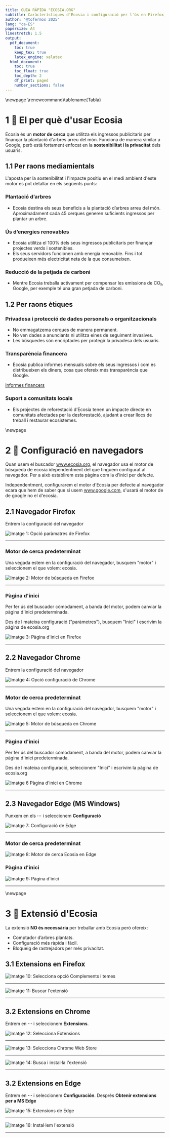 ```yaml
---
title: GUIA RÀPIDA "ECOSIA.ORG"
subtitle: Caràcterístiques d'Ecosia i configuració per l'ús en Firefox, Chrome i Edge
author: "@tofermos 2025"
lang: "ca-ES"
papersize: A4
linestretch: 1.5
output:
  pdf_document:
    toc: true
    keep_tex: true
    latex_engine: xelatex
  html_document:
    toc: true
    toc_float: true
    toc_depth: 2
    df_print: paged
    number_sections: false
---
```


\newpage
\renewcommand\tablename{Tabla}


# 1 🌱 El per què d'usar Ecosia

Ecosia és un **motor de cerca** que utilitza els ingressos publicitaris per finançar la plantació d'arbres arreu del món. Funciona de manera similar a Google, però està fortament enfocat en la **sostenibilitat i la privacitat** dels usuaris.

## 1.1 Per raons mediamientals

L'aposta per la sostenibilitat i l'impacte positiu en el medi ambient d'este motor es pot detallar en els següents punts:

### Plantació d’arbres

- Ecosia destina els seus beneficis a la plantació d’arbres arreu del món. Aproximadament cada 45 cerques generen suficients ingressos per plantar un arbre.

### Ús d’energies renovables

-   Ecosia utilitza el 100% dels seus ingressos publicitaris per finançar projectes verds i sostenibles.
-   Els seus servidors funcionen amb energia renovable. Fins i tot produeixen més electricitat neta de la que consumeixen.


### Reducció de la petjada de carboni

-   Mentre Ecosia treballa activament per compensar les emissions de CO₂, Google, per exemple té una gran petjada de carboni.

## 1.2 Per raons ètiques

### Privadesa i protecció de dades personals o organitzacionals

-   No emmagatzema cerques de manera permanent.
-   No ven dades a anunciants ni utilitza eines de seguiment invasives.
-   Les búsquedes són encriptades per protegir la privadesa dels usuaris.

### Transparència financera

-   Ecosia publica informes mensuals sobre els seus ingressos i com es distribueixen els diners, cosa que ofereix més transparència que Google.

[Informes financers](https://ecosia.helpscoutdocs.com/article/402-reports-transparency)

### Suport a comunitats locals

-   Els projectes de reforestació d’Ecosia tenen un impacte directe en comunitats afectades per la desforestació, ajudant a crear llocs de treball i restaurar ecosistemes.


\newpage

# 2 🔧  Configuració en navegadors

Quan usem el buscador www.ecosia.org, el navegador usa el motor de búsqueda de ecosia idependentment del que tinguem configurat al navegador. Per a això establirem esta pàgina com la d'inici per defecte. 

Independentment, configurarem el motor d'Ecosia per defecte al navegador ecara que hem de saber que si usem www.google.com, s'usará el motor de de google no el d'ecosia.


## 2.1 Navegador Firefox

Entrem la configuració del navegador


![*Imatge 1: Opció paràmatres de Firefox*](png/1-Firefox-Parametres.png)

---

### Motor de cerca predeterminat

Una vegada estem en la configuració del navegador, busquem "motor" i seleccionem el que volem: ecosia.


![*Imatge 2: Motor de búsqueda en Firefox*](png/2-Firefox-Motor.png)

---

### Pàgina d'inici

Per fer ús del buscador còmodament, a banda del motor, podem canviar la pàgina d'inici predeterminada.

Des de l mateixa configuració ("paràmetres"), busquem "Inici" i escrivim la pàgina de ecosia.org


![*Imatge 3: Pàgina d'inici en Firefox*](png/3-Firefox-Inici.png)

---

## 2.2 Navegador Chrome

Entrem la configuració del navegador 


![*Imatge 4: Opció configuració de Chrome*](png/1-Chrome-Configuracio.png)

---

### Motor de cerca predeterminat

Una vegada estem en la configuració del navegador, busquem "motor" i seleccionem el que volem: ecosia.


![*Imatge 5: Motor de búsqueda en Chrome*](png/2-Chrome-Motor.png)

---

### Pàgina d'inici

Per fer ús del buscador còmodament, a banda del motor, podem canviar la pàgina d'inici predeterminada.

Des de l mateixa configuració, seleccionem "Inici" i escrivim la pàgina de ecosia.org


![*Imatge 6 Pàgina d'inici en Chrome*](png/3-Chrome-Inici.png)

---

## 2.3 Navegador Edge (MS Windows)
 
Punxem en els **···** i seleccionem **Configuració**
 
 
![*Imatge 7: Configuració de Edge*](png/0-EdgeConfiguracio.png)

---

### Motor de cerca predeterminat
 

![*Imatge 8: Motor de cerca Ecosia en Edge*](png/1-EdgeMotor.png)


### Pàgina d'inici


![*Imatge 9: Pàgina d'inici*](png/2-EdgeInici.png)

---


\newpage

# 3 🧩 Extensió d'Ecosia

La extensió **NO és necessària** per treballar amb Ecosia però ofereix: 

* Comptador d’arbres plantats.
* Configuració més ràpida i fàcil.
* Bloqueig de rastrejadors per més privacitat.


## 3.1 Extensions en Firefox


![*Imatge 10: Selecciona opció Complements i temes*](png/0-ExtensionsFirefox.png)


---


![*Imatge 11: Buscar l'extensió*](png/1-ExtensionsFirefox.png)

---

## 3.2 Extensions en Chrome

Entrem en **···** i seleccionem **Extensions**.



![*Imatge 12: Selecciona Extensions*](png/1-ChromeExtensions.png)

---

![*Imatge 13: Selecciona Chrome Web Store*](png/2-ChromeExtensions.png)

---

![*Imatge 14: Busca i instal·la l'extensió*](png/3-ChromeExtensions.png)


---



## 3.2 Extensions en Edge


Entrem en **···** i seleccionem **Configuración**. Després **Obtenir extensions per a MS Edge**



![*Imatge 15: Extensions de Edge*](png/0-EdgeExtensions.png)



---



![*Imatge 16: Instal·lem l'extensió*](png/1-EdgeExtensions.png)


--- 

